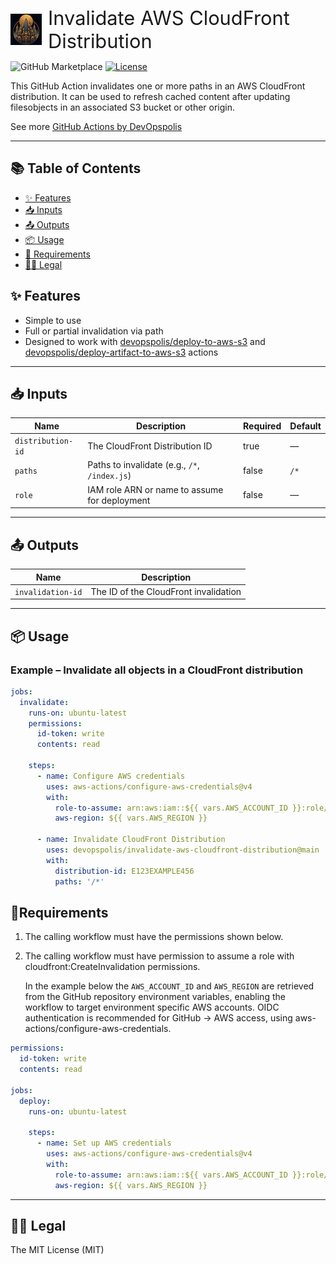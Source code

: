 <div style="display: flex; align-items: center;">
  <img src="logo.png" alt="Logo" width="50" height="50" style="margin-right: 10px;"/>
  <span style="font-size: 2.2em;">Invalidate AWS CloudFront Distribution</span>
</div>

![GitHub Marketplace](https://img.shields.io/badge/GitHub%20Marketplace-Invalidate%20AWS%20CloudFront%20Distribution-blue?logo=github)
[![License](https://img.shields.io/badge/License-MIT-yellow.svg)](https://opensource.org/licenses/MIT)


<p>
This GitHub Action invalidates one or more paths in an AWS CloudFront distribution. It can be used to refresh cached content after updating filesobjects in an associated S3 bucket or other origin.
</p>

See more [GitHub Actions by DevOpspolis](https://github.com/marketplace?query=devopspolis&type=actions)

---

## 📚 Table of Contents

- [✨ Features](#features)
- [📥 Inputs](#inputs)
- [📤 Outputs](#outputs)
- [📦 Usage](#usage)
- [🚦 Requirements](#requirements)
- [🧑‍⚖️ Legal](#legal)

<!-- trunk-ignore(markdownlint/MD033) -->
<a id="features"></a>
## ✨ Features
- Simple to use
- Full or partial invalidation via path
- Designed to work with [devopspolis/deploy-to-aws-s3](devopspolis/deploy-to-aws-s3) and [devopspolis/deploy-artifact-to-aws-s3](https://github.com/marketplace/actions/deploy-artifact-to-aws-s3) actions

---
<!-- trunk-ignore(markdownlint/MD033) -->
<a id="inputs"></a>
## 📥 Inputs

| Name               | Description                                   | Required | Default |
| ------------------ | --------------------------------------------- | -------- | ------- |
| `distribution-id`  | The CloudFront Distribution ID                | true     | —       |
| `paths`            | Paths to invalidate (e.g., `/*`, `/index.js`) | false    | `/*`    |
| `role`             | IAM role ARN or name to assume for deployment | false    | —       |

---
<!-- trunk-ignore(markdownlint/MD033) -->
<a id="outputs"></a>
## 📤 Outputs

| Name               | Description                         |
| ------------------ | ----------------------------------- |
| `invalidation-id`  | The ID of the CloudFront invalidation |

---
<!-- trunk-ignore(markdownlint/MD033) -->
<a id="usage"></a>
## 📦 Usage

### Example – Invalidate all objects in a CloudFront distribution

```yaml
jobs:
  invalidate:
    runs-on: ubuntu-latest
    permissions:
      id-token: write
      contents: read

    steps:
      - name: Configure AWS credentials
        uses: aws-actions/configure-aws-credentials@v4
        with:
          role-to-assume: arn:aws:iam::${{ vars.AWS_ACCOUNT_ID }}:role/cloudfront-distribution-role
          aws-region: ${{ vars.AWS_REGION }}

      - name: Invalidate CloudFront Distribution
        uses: devopspolis/invalidate-aws-cloudfront-distribution@main
        with:
          distribution-id: E123EXAMPLE456
          paths: '/*'
````

<!-- trunk-ignore(markdownlint/MD033) -->
<a id="requirements"></a>
## 🚦Requirements

1. The calling workflow must have the permissions shown below.
1. The calling workflow must have permission to assume a role with cloudfront:CreateInvalidation permissions.

    In the example below the `AWS_ACCOUNT_ID` and `AWS_REGION` are retrieved from the GitHub repository environment variables, enabling the workflow to target environment specific AWS accounts.
    OIDC authentication is recommended for GitHub → AWS access, using aws-actions/configure-aws-credentials.

```yaml
permissions:
  id-token: write
  contents: read

jobs:
  deploy:
    runs-on: ubuntu-latest

    steps:
      - name: Set up AWS credentials
        uses: aws-actions/configure-aws-credentials@v4
        with:
          role-to-assume: arn:aws:iam::${{ vars.AWS_ACCOUNT_ID }}:role/invalidate-cloudfront-distribution-role
          aws-region: ${{ vars.AWS_REGION }}
```

---
<!-- trunk-ignore(markdownlint/MD033) -->
<a id="legal"></a>
## 🧑‍⚖️ Legal
The MIT License (MIT)
